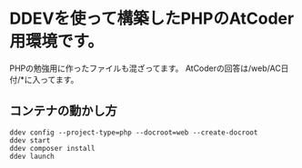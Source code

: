 # DDEVを使って構築したPHPのAtCoder用環境です。
PHPの勉強用に作ったファイルも混ざってます。
AtCoderの回答は/web/AC日付/*に入ってます。
## コンテナの動かし方
```
ddev config --project-type=php --docroot=web --create-docroot
ddev start
ddev composer install
ddev launch
```
